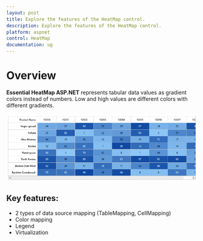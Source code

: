 ```yaml
---
layout: post
title: Explore the features of the HeatMap control.
description: Explore the features of the HeatMap control.
platform: aspnet
control: HeatMap
documentation: ug
---
```


# Overview

**Essential HeatMap ASP.NET** represents tabular data values as gradient colors instead of numbers. Low and high values are different colors with different gradients.
 
![](Overview_images/Overview_images_img1.png)

## Key features:

 * 2 types of data source mapping (TableMapping, CellMapping)
 * Color mapping
 * Legend
 * Virtualization
